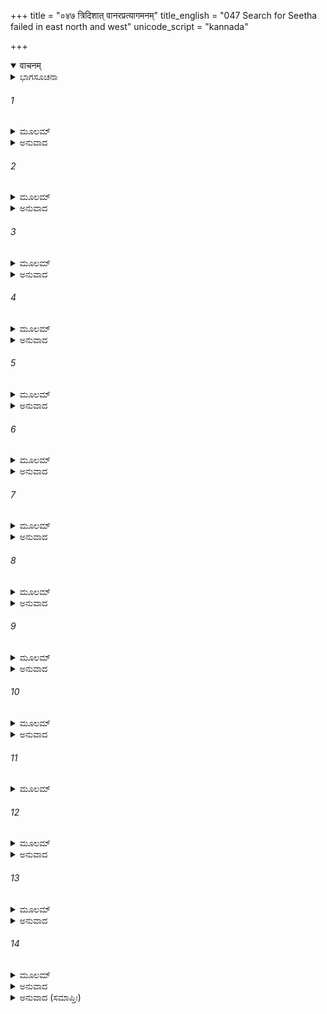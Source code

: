 +++
title = "०४७ त्रिदिशात् वानरप्रत्यागमनम्"
title_english = "047 Search for Seetha failed in east north and west"
unicode_script = "kannada"

+++
<details open><summary>वाचनम्</summary>

<div class="audioEmbed"  caption="श्रीराम-हरिसीताराममूर्ति-घनपाठिभ्यां वचनम्" src="https://archive.org/download/Ramayana-recitation-Sriram-harisItArAmamUrti-Ghanapaati-v2/Kanda_4/Kanda_4_KSK-047-Thridigbhyaha_Vanara_Prathyagamanam.mp3"></div>
</details>



<details><summary>ಭಾಗಸೂಚನಾ</summary>

ಪೂರ್ವವೇ ಮೊದಲಾದ ಮೂರು ದಿಕ್ಕುಗಳಿಗೆ ಹೋಗಿರುವ ವಾನರರು ನಿರಾಶರಾಗಿ ಮರಳಿದುದು
</details>

###### 1


<details><summary>ಮೂಲಮ್</summary>

ದರ್ಶನಾರ್ಥಂ ತು ವೈದೇಹ್ಯಾಃ ಸರ್ವತಃ ಕಪಿಕುಂಜರಾಃ ।  
ವ್ಯಾದಿಷ್ಟಾಃ ಕಪಿರಾಜೇನ ಯಥೋಕ್ತಂ ಜಗ್ಮುರಂಜಸಾ ॥
</details>

<details><summary>ಅನುವಾದ</summary>

ವಾನರರಾಜನಿಂದ ಎಲ್ಲ ದಿಕ್ಕುಗಳಿಗೆ ಹೋಗಲು ಅಪ್ಪಣೆ ಪಡೆದು ಆ ಎಲ್ಲ ಶ್ರೇಷ್ಠ ವಾನರರು ಅವರಿಗೆ ದೊರೆತ ಆದೇಶದಂತೆ ಅದೇ ದಿಕ್ಕಿಗೆ ವಿದೇಹಕುಮಾರೀ ಸೀತೆಯನ್ನು ಹುಡುಕಲು ಉತ್ಸಾಹದಿಂದ ಹೊರಟರು.॥1॥
</details>

###### 2


<details><summary>ಮೂಲಮ್</summary>

ತೇ ಸರಾಂಸಿ ಸರಿತ್ಕಕ್ಷಾನಾಕಾಶಂ ನಗರಾಣಿ ಚ ।  
ನದೀದುರ್ಗಾಂಸ್ತಥಾ ಶೈಲಾನ್ವಿಚಿನ್ವಂತಿ ಸಮಂತತಃ ॥
</details>

<details><summary>ಅನುವಾದ</summary>

ಅವರು ಸರೋವರ, ನದಿಗಳನ್ನು, ಲತಾ ಕುಂಜಗಳನ್ನು, ಬಯಲುಸ್ಥಳ, ಹಾಗೂ ನಗರಗಳಲ್ಲಿ, ನದಿಗಳ ದುರ್ಗಮ ಪ್ರದೇಶಗಳಲ್ಲಿ ಎಲ್ಲೆಡೆ ತಿರುಗಾಡಿ ಸೀತೆಯನ್ನು ಹುಡುಕತೊಡಗಿದರು.॥2॥
</details>

###### 3


<details><summary>ಮೂಲಮ್</summary>

ಸುಗ್ರೀವೇಣ ಸಮಾಖ್ಯಾತಾಃ ಸರ್ವೇ ವಾನರಯೂಥಪಾಃ ।  
ಕತ್ರದೇಶಾನ್ವಿಚಿನ್ವಂತಿ ಸಶೈಲವನಕಾನನಾನ್ ॥
</details>

<details><summary>ಅನುವಾದ</summary>

ಸುಗ್ರೀವನಿಂದ ಆಜ್ಞಪ್ತರಾದ ಆ ಎಲ್ಲ ವಾನರ ಯೂಧ ಪತಿಗಳು ತಮ್ಮ-ತಮ್ಮ ದಿಕ್ಕುಗಳ ಪರ್ವತ, ವನ, ಅರಣ್ಯಗಳ ಸಹಿತ ಎಲ್ಲ ದೇಶಗಳನ್ನು ಜಾಲಾಡಿಬಿಟ್ಟರು.॥3॥
</details>

###### 4


<details><summary>ಮೂಲಮ್</summary>

ವಿಚಿತ್ಯ ದಿವಸಂ ಸರ್ವೇ ಸೀತಾಧಿಗಮನೇ ಧೃತಾಃ ।  
ಸಮಾಯಂತಿ ಸ್ಮ ಮೇದಿನ್ಯಾಂ ನಿಶಾಕಾಲೇಷು ವಾನರಾಃ ॥
</details>

<details><summary>ಅನುವಾದ</summary>

ಸೀತೆಯನ್ನು ಹುಡುಕಲು ನಿಶ್ಚಿತ ಇಚ್ಛೆಯಿಂದ ಆ ಎಲ್ಲ ವಾನರರು ದಿನವಿಡೀ ಅತ್ತ-ಇತ್ತ ಅನ್ವೇಷಣೆ ಮಾಡುತ್ತಾ ರಾತ್ರಿಯಲ್ಲಿ ಯಾವುದಾದರೂ ನಿಯತ ಸ್ಥಾನದಲ್ಲಿ ಏಕತ್ರಿತರಾಗುತ್ತಿದ್ದರು.॥4॥
</details>

###### 5


<details><summary>ಮೂಲಮ್</summary>

ಸರ್ವರ್ತುಕಾಂಶ್ಚ ದೇಶೇಷು ವಾನರಾಃ ಸಫಲದ್ರುಮಾನ್ ।  
ಆಸಾದ್ಯ ರಜನೀಂ ಶಯ್ಯಾಂ ಚಕ್ರುಃ ಸರ್ವೆಷ್ವಹಃಸು ತೇ ॥
</details>

<details><summary>ಅನುವಾದ</summary>

ಇಡೀ ದಿನ ಬೇರೆ-ಬೇರೆ ದೇಶಗಳಲ್ಲಿ ಅಲೆದು ಆ ವಾನರರು ಎಲ್ಲ ಋತುಗಳಲ್ಲಿ ಹಣ್ಣನ್ನು ಕೊಡುವ ವೃಕ್ಷಗಳ ಬಳಿಗೆ ಹೋಗಿ ರಾತ್ರೆಯಲ್ಲಿ ಅಲ್ಲೆ ಮಲಗಿ ವಿಶ್ರಾಂತಿ ಪಡೆಯುತ್ತಿದ್ದರು.॥5॥
</details>

###### 6


<details><summary>ಮೂಲಮ್</summary>

ತದಹಃ ಪ್ರಥಮಂ ಕೃತ್ವಾ ಮಾಸೇ ಪ್ರಸ್ರವಣಂ ಗತಾಃ ।  
ಕಪಿರಾಜೇನ ಸಂಗಮ್ಯ ನಿರಾಶಾಃ ಕಪಿಕುಂಜರಾಃ ॥
</details>

<details><summary>ಅನುವಾದ</summary>

ಹೊರಟ ದಿನವನ್ನು ಮೊದಲ ದಿನವೆಂದು ತಿಳಿದು ಒಂದು ತಿಂಗಳು ಪೂರ್ತಿಯಾಗುವವರೆಗೆ ಆ ಶ್ರೇಷ್ಠ ವಾನರರು ನಿರಾಶರಾಗಿ ಮರಳಿ ಬಂದು, ಕಪಿರಾಜ ಸುಗ್ರೀವನಿಗೆ ಭೆಟ್ಟಿಯಾಗಿ ಪ್ರಸ್ರವಣಗಿರಿಯಲ್ಲಿ ಉಳಿದುಕೊಂಡರು.॥6॥
</details>

###### 7


<details><summary>ಮೂಲಮ್</summary>

ವಿಚಿತ್ಯ ತು ದಿಶಂ ಪೂರ್ವಾಂ ಯಥೋಕ್ತಾಂ ಸಚಿವೈಃ ಸಹ ।  
ಅದೃಷ್ಟ್ವಾ ವಿನತಃ ಸೀತಾಮಾಜಗಾಮ ಮಹಾಬಲಃ ॥
</details>

<details><summary>ಅನುವಾದ</summary>

ಮಹಾಬಲೀ ವಿನತನು ತನ್ನ ಮಂತ್ರಿಗಳೊಂದಿಗೆ ಮೊದಲು ಹೇಳಿದಂತೆ ಪೂರ್ವದಿಕ್ಕಿನಲ್ಲಿ ಹುಡುಕಿ, ಅಲ್ಲಿ ಸೀತೆಯು ದೊರೆಯದೇ ಕಿಷ್ಕಿಂಧೆಗೆ ಮರಳಿ ಬಂದನು.॥7॥
</details>

###### 8


<details><summary>ಮೂಲಮ್</summary>

ದಿಶಮಪ್ಯುತ್ತರಾಂ ಸರ್ವಾಂ ವಿವಿಚ್ಯ ಚ ಮಹಾಕಪಿಃ ।  
ಆಗತಃ ಸಹ ಸೈನ್ಯೇನ ಭೀತಃ ಶತಬಲಿಸ್ತದಾ ॥
</details>

<details><summary>ಅನುವಾದ</summary>

ಮಹಾಕಪಿ ಶತಬಲಿಯು ಎಲ್ಲ ಉತ್ತರ ದಿಕ್ಕನ್ನು ಜಾಲಾಡಿ ಭಯಗೊಂಡು ಕೂಡಲೇ ಸೈನ್ಯಸಹಿತ ಕಿಷ್ಕಿಂಧೆಗೆ ಮರಳಿದನು.॥8॥
</details>

###### 9


<details><summary>ಮೂಲಮ್</summary>

ಸುಷೇಣಃ ಪಶ್ಚಿಮಾಮಾಶಾಂ ವಿವಿಚ್ಯ ಸಹ ವಾನರೈಃ ।  
ಸಮೇತ್ಯ ಮಾಸೇ ಪೂರ್ಣೇ ತು ಸುಗ್ರೀವಮುಪಚಕ್ರಮೇ ॥
</details>

<details><summary>ಅನುವಾದ</summary>

ವಾನರರ ಸಹಿತ ಸುಷೇಣನು ಪಶ್ಚಿಮದಿಕ್ಕಿನ ಅನುಸಂಧಾನಗೈದು ಅಲ್ಲಿ ಸೀತೆಯು ದೊರೆಯದೆ ಒಂದು ತಿಂಗಳು ಪೂರ್ಣವಾದಾಗ ಸುಗ್ರೀವನ ಬಳಿಗೆ ಬಂದನು.॥9॥
</details>

###### 10


<details><summary>ಮೂಲಮ್</summary>

ತಂ ಪ್ರಸ್ರವಣಪೃಷ್ಠಸ್ಥಂ ಸಮಾಸಾದ್ಯಾಭಿವಾದ್ಯ ಚ ।  
ಆಸೀನಂ ಸಹ ರಾವೇಣ ಸುಗ್ರೀವಮಿದಮಬ್ರುವನ್ ॥
</details>

<details><summary>ಅನುವಾದ</summary>

ಪ್ರಸ್ರವಣ ಗಿರಿಯಮೇಲೆ ಶ್ರೀರಾಮನೊಂದಿಗೆ ಕುಳಿತಿರುವ ಸುಗ್ರೀವನ ಬಳಿಗೆ ಬಂದು ವಾನರರು ಅವನಿಗೆ ನಮಸ್ಕರಿಸಿ, ಈ ಪ್ರಕಾರ ಹೇಳಿದರು .॥10॥
</details>

###### 11


<details><summary>ಮೂಲಮ್</summary>

ವಿಚಿತಾಃ ಪರ್ವತಾಃ ಸರ್ವೇ ವನಾನಿ ಗಹನಾನಿ ಚ ।  
ನಿಮ್ನಗಾಂ  ಸಾಗರಾಂತಾಶ್ಚ ಸರ್ವೇ ಜನಪದಾಶ್ಚ ಯೇ ॥
</details>

###### 12


<details><summary>ಮೂಲಮ್</summary>

ಗುಹಾಶ್ಚ ವಿಚಿತಾಃ ಸರ್ವಾಯಾಶ್ಚ ತೇ ಪರಿಕೀರ್ತಿತಾಃ ।  
ವಿಚಿತಾಶ್ಚ ಮಹಾಗುಲ್ಮಾ ಲತಾವಿತತಸಂತತಾಃ ॥
</details>

<details><summary>ಅನುವಾದ</summary>

ರಾಜನೇ! ನಾವು ಸಮಸ್ತ ಪರ್ವತಗಳಲ್ಲಿ ನಿಬಿಡ ಅರಣ್ಯಗಳಲ್ಲಿ, ಸಮುದ್ರದವರೇಗಿನ ನದಿಗಳಲ್ಲಿ, ಎಲ್ಲ ದೇಶಗಳಲ್ಲಿ, ನೀನು ತಿಳಿಸಿದಂತೆ ಎಲ್ಲ ಗುಹೆಗಳಲ್ಲಿ, ಲತಾ ಮಂಟಪದಿಂದ ಕೂಡಿದ ಪೊದೆಗಳಲ್ಲಿಯೂ ಹುಡುಕಿದೆವು.॥11-12॥
</details>

###### 13


<details><summary>ಮೂಲಮ್</summary>

ಗಹನೇಷು ಚ ದೇಶೇಷು ದುರ್ಗೇಷು ವಿಷಮೇಷು ಚ ।  
ಸತ್ತ್ವಾನ್ಯತಿಪ್ರಮಾಣಾನಿ ವಿಚಿತಾನಿ ಹತಾನಿ ಚ ।  
ಯೇ ಚೈವ ಗಹನಾ ದೇಶಾ ವಿಚಾತಾಸ್ತೇ ಪುನಃ ಪುನಃ ॥
</details>

<details><summary>ಅನುವಾದ</summary>

ಘನವಾದ ವನಗಳಲ್ಲಿ, ಬೇರೆ-ಬೇರೆ ದೇಶಗಳಲ್ಲಿ, ದುರ್ಗಮಸ್ಥಾನಗಳಲ್ಲಿ, ಎತ್ತರ-ತಗ್ಗಾದ ಭೂಪ್ರದೇಶಗಳಲ್ಲಿ ಹುಡುಕಿದೆವು. ದೊಡ್ಡ-ದೊಡ್ಡ ಪ್ರಾಣಿಗಳನ್ನೂ ಪರೀಕ್ಷಿಸಿದೆವು ಹಾಗೂ ಅವುಗಳನ್ನು ಕೊಂದುಹಾಕಿದೆವು. ಕಂಡು ಬಂದ ಪ್ರದೇಶಗಳಲ್ಲಿ, ದಟ್ಟವಾದ ಕಾಡುಗಳಲ್ಲಿ, ದುರ್ಗಮವೆಂದು ತೋರುವಲ್ಲಿ ಪದೇ-ಪದೇ ಹುಡುಕಿದೆವು. (ಆದರೆ ಸೀತೆಯು ಕಂಡುಬಂದಿಲ್ಲ..॥13॥
</details>

###### 14


<details><summary>ಮೂಲಮ್</summary>

ಉದಾರಸತ್ತ್ವಾಭಿಜನೋ ಹನೂಮಾನ್  
ಸ ಮೈಥಿಲೀಂ ಜ್ಞಾಸ್ಯತಿ ವಾನರೇಂದ್ರ ।  
ದಿಶಂ ತು ಯಾಮೇವ ಗತಾ ತು ಸೀತಾ  
ತಾಮಾಸ್ಥಿತೋ ವಾಯುಸುತೋ ಹನುಮಾನ್ ॥
</details>

<details><summary>ಅನುವಾದ</summary>

ವಾನರರಾಜನೇ! ವಾಯುಪುತ್ರ ಹನುಮಂತನು ಪರಮ ಶಕ್ತಿವಂತ ಮತ್ತು ಕುಲೀನನಾಗಿದ್ದಾನೆ ಅವನೇ ಮಿಥಿಲೇಶ ಕುಮಾರಿಯನ್ನು ಹುಡುಕಬಲ್ಲನು; ಏಕೆಂದರೆ ಅವನು ಸೀತೆಯು ಹೋದ ದಿಕ್ಕಿನ ಕಡೆಗೆ ಹೋಗಿರುವನು.॥14॥
</details>

<details><summary>ಅನುವಾದ (ಸಮಾಪ್ತಿಃ)</summary>

ಶ್ರೀ ವಾಲ್ಮೀಕಿವಿರಚಿತ ಆರ್ಷರಾಮಾಯಣ ಆದಿಕಾವ್ಯದ ಕಿಷ್ಕಿಂಧಾಕಾಂಡದ ನಲವತ್ತೇಳನೆಯ ಸರ್ಗ ಸಂಪೂರ್ಣವಾಯಿತು.॥47॥
</details>
